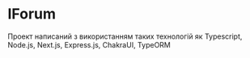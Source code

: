 # IForum
Проект написаний з використанням таких технологій як Typescript, Node.js, Next.js, Express.js, ChakraUI, TypeORM
